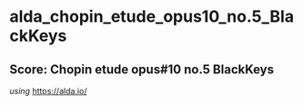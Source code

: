 # alda_chopin_etude_opus10_no.5_BlackKeys

## Score: Chopin etude opus#10 no.5 BlackKeys

_using_ <a src="https://alda.io/"> https://alda.io/ <a>
